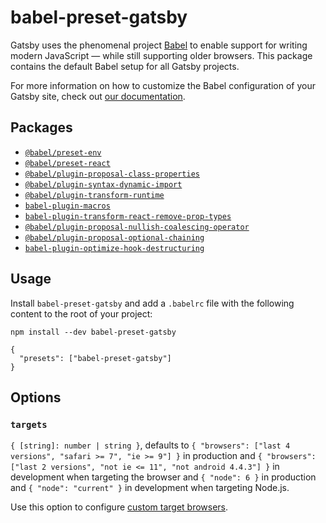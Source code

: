 babel-preset-gatsby
===================

Gatsby uses the phenomenal project [Babel](https://babeljs.io/) to enable support for writing modern JavaScript — while still supporting older browsers. This package contains the default Babel setup for all Gatsby projects.

For more information on how to customize the Babel configuration of your Gatsby site, check out [our documentation](https://www.gatsbyjs.org/docs/babel/).

Packages
--------

-   [`@babel/preset-env`](https://babeljs.io/docs/en/babel-preset-env)
-   [`@babel/preset-react`](https://babeljs.io/docs/en/babel-preset-react)
-   [`@babel/plugin-proposal-class-properties`](https://babeljs.io/docs/en/babel-plugin-proposal-class-properties)
-   [`@babel/plugin-syntax-dynamic-import`](https://babeljs.io/docs/en/babel-plugin-syntax-dynamic-import)
-   [`@babel/plugin-transform-runtime`](https://babeljs.io/docs/en/babel-plugin-transform-runtime#docsNav)
-   [`babel-plugin-macros`](https://github.com/kentcdodds/babel-plugin-macros)
-   [`babel-plugin-transform-react-remove-prop-types`](https://github.com/oliviertassinari/babel-plugin-transform-react-remove-prop-types)
-   [`@babel/plugin-proposal-nullish-coalescing-operator`](https://babeljs.io/docs/en/babel-plugin-proposal-nullish-coalescing-operator)
-   [`@babel/plugin-proposal-optional-chaining`](https://babeljs.io/docs/en/babel-plugin-proposal-optional-chaining)
-   [`babel-plugin-optimize-hook-destructuring`](https://www.github.com/gatsbyjs/gatsby/packages/babel-plugin-optimize-hook-destructring)

Usage
-----

Install `babel-preset-gatsby` and add a `.babelrc` file with the following content to the root of your project:

    npm install --dev babel-preset-gatsby

    {
      "presets": ["babel-preset-gatsby"]
    }

Options
-------

### `targets`

`{ [string]: number | string }`, defaults to `{ "browsers": ["last 4 versions", "safari >= 7", "ie >= 9"] }` in production and `{ "browsers": ["last 2 versions", "not ie <= 11", "not android 4.4.3"] }` in development when targeting the browser and `{ "node": 6 }` in production and `{ "node": "current" }` in development when targeting Node.js.

Use this option to configure [custom target browsers](https://www.gatsbyjs.org/docs/babel/).
